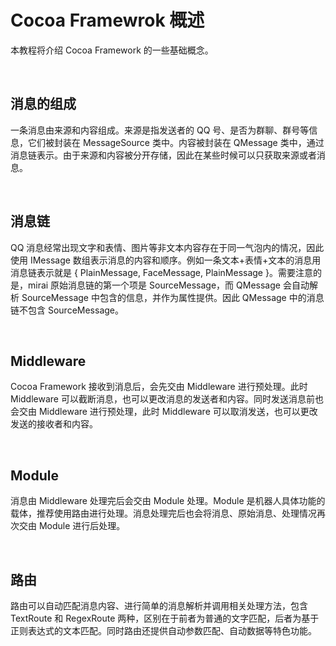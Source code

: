 # Cocoa Framewrok 概述

本教程将介绍 Cocoa Framework 的一些基础概念。

<br>

## 消息的组成
一条消息由来源和内容组成。来源是指发送者的 QQ 号、是否为群聊、群号等信息，它们被封装在 MessageSource 类中。内容被封装在 QMessage 类中，通过消息链表示。由于来源和内容被分开存储，因此在某些时候可以只获取来源或者消息。

<br>

## 消息链
QQ 消息经常出现文字和表情、图片等非文本内容存在于同一气泡内的情况，因此使用 IMessage 数组表示消息的内容和顺序。例如一条文本+表情+文本的消息用消息链表示就是 { PlainMessage, FaceMessage, PlainMessage }。需要注意的是，mirai 原始消息链的第一个项是 SourceMessage，而 QMessage 会自动解析 SourceMessage 中包含的信息，并作为属性提供。因此 QMessage 中的消息链不包含 SourceMessage。

<br>

## Middleware
Cocoa Framework 接收到消息后，会先交由 Middleware 进行预处理。此时 Middleware 可以截断消息，也可以更改消息的发送者和内容。同时发送消息前也会交由 Middleware 进行预处理，此时 Middleware 可以取消发送，也可以更改发送的接收者和内容。

<br>

## Module
消息由 Middleware 处理完后会交由 Module 处理。Module 是机器人具体功能的载体，推荐使用路由进行处理。消息处理完后也会将消息、原始消息、处理情况再次交由 Module 进行后处理。

<br>

## 路由
路由可以自动匹配消息内容、进行简单的消息解析并调用相关处理方法，包含 TextRoute 和 RegexRoute 两种，区别在于前者为普通的文字匹配，后者为基于正则表达式的文本匹配。同时路由还提供自动参数匹配、自动数据等特色功能。